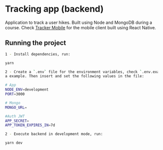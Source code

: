 # Tracking app (backend)

Application to track a user hikes. Built using Node and MongoDB during a course.
Check [Tracker Mobile](https://github.com/dzvid/tracker-mobile) for the mobile
client built using React Native.

## Running the project

```sh
1 - Install dependencies, run:

yarn

2 - Create a `.env` file for the environment variables, check `.env.example` for
a example. Then insert and set the following values in the file:

# App
NODE_ENV=development
PORT=3000

# Mongo
MONGO_URL=

#Auth JWT
APP_SECRET=
APP_TOKEN_EXPIRES_IN=7d

2 - Execute backend in development mode, run:

yarn dev
```
